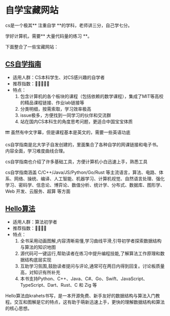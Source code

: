 # **自学宝藏网站**

cs是一个极其** 注重自学 **的学科，老师讲三分，自己学七分。

学好计算机，需要** 大量代码量的练习 **。

下面整合了一些宝藏网站：


## [CS自学指南](https://csdiy.wiki/)

- 适用人群：CS本科学生、对CS感兴趣的自学者
- 推荐指数：🌟🌟🌟🌟🌟
- 特点：
    1.  包含计算机的各个板块的课程（包括依赖的数学课程），集成了MIT等高校的精品课程链接、作业lab链接等
    2.  分类明细，按需索取，学习效率极高
    3.  issue极多，方便找到一同学习的伙伴和交流群
    4.  站在国内CS本科生的角度思考问题，更适合中国宝宝体质

❗❗❗ 虽然有中文字幕，但是课程基本是英文的，需要一些英语功底

cs自学指南是北大学子自发创建的，里面集合了各种自学的网课链接和电子书。内容全面，学习难度曲线合理。

cs自学指南也介绍了许多基础工具，方便计算机小白迅速上手，熟悉工具

cs自学指南涵盖 C/C++/Java/JS/Python/Go/Rust 等主流语言，算法、电路、体系、网络、操统、编译、人工智能、机器学习、计算机视觉、自然语言处理、强化学习、密码学、信息论、博弈论、数值分析、统计学、分布式、数据库、图形学、Web 开发、云服务、超算 等方面

## [Hello算法](https://www.hello-algo.com/)

- 适用人群：算法初学者
- 推荐指数：🌟🌟🌟🌟
- 特点：
    1. 全书采用动画图解,内容清晰易懂,学习曲线平滑,引导初学者探索数据结构与算法的知识地图
    2. 源代码可一键运行,帮助读者在练习中提升编程技能,了解算法工作原理和数据结构底层实现
    3. 互助学习氛围,鼓励读者提问与评论,通常可在两日内得到回复。讨论板质量高，对知识有所补充
    4. 本书支持Python、C++、Java、C#、Go、Swift、JavaScript、TypeScript、Dart、Rust、C 和 Zig 等

Hello算法由krahets书写，是一本开源免费、新手友好的数据结构与算法入门教程。交互和图解是它的特点，这有助于萌新迅速上手，更快的理解数据结构和算法的核心思想。



